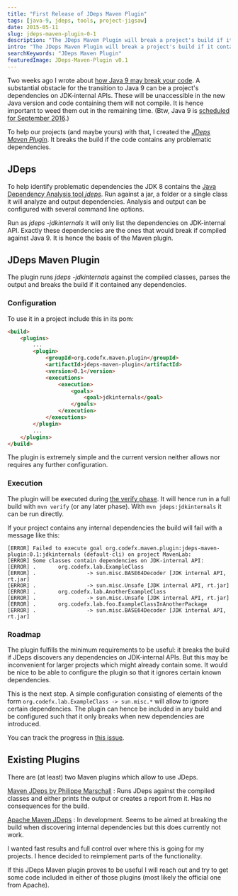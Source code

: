 ```yaml
---
title: "First Release of JDeps Maven Plugin"
tags: [java-9, jdeps, tools, project-jigsaw]
date: 2015-05-11
slug: jdeps-maven-plugin-0-1
description: "The JDeps Maven Plugin will break a project's build if it contains dependencies on JDK-internal APIs. This helps to prepare for Java 9."
intro: "The JDeps Maven Plugin will break a project's build if it contains dependencies on JDK-internal APIs. This helps to prepare for Java 9, where these dependencies will be unaccessible."
searchKeywords: "JDeps Maven Plugin"
featuredImage: JDeps-Maven-Plugin v0.1
---
```


Two weeks ago I wrote about [how Java 9 may break your code](how-java-9-and-project-jigsaw-may-break-your-code).
A substantial obstacle for the transition to Java 9 can be a project's dependencies on JDK-internal APIs.
These will be unaccessible in the new Java version and code containing them will not compile.
It is hence important to weed them out in the remaining time.
(Btw, Java 9 is [scheduled for September 2016](http://mail.openjdk.java.net/pipermail/jdk9-dev/2015-May/002172.html).)

<contentimage slug="JDeps-Maven-Plugin-v0"></contentimage>

To help our projects (and maybe yours) with that, I created the [*JDeps Maven Plugin*](https://github.com/CodeFX-org/JDeps-Maven-Plugin).
It breaks the build if the code contains any problematic dependencies.

## JDeps

To help identify problematic dependencies the JDK 8 contains the [Java Dependency Analysis tool *jdeps*](https://docs.oracle.com/javase/8/docs/technotes/tools/unix/jdeps.html).
Run against a jar, a folder or a single class it will analyze and output dependencies.
Analysis and output can be configured with several command line options.

Run as *jdeps -jdkinternals* it will only list the dependencies on JDK-internal API.
Exactly these dependencies are the ones that would break if compiled against Java 9.
It is hence the basis of the Maven plugin.

## JDeps Maven Plugin

The plugin runs *jdeps -jdkinternals* against the compiled classes, parses the output and breaks the build if it contained any dependencies.

### Configuration

To use it in a project include this in its pom:

```html
<build>
	<plugins>
		...
		<plugin>
			<groupId>org.codefx.maven.plugin</groupId>
			<artifactId>jdeps-maven-plugin</artifactId>
			<version>0.1</version>
			<executions>
				<execution>
					<goals>
					    <goal>jdkinternals</goal>
					</goals>
				</execution>
			</executions>
		</plugin>
		...
	</plugins>
</build>
```

The plugin is extremely simple and the current version neither allows nor requires any further configuration.

### Execution

The plugin will be executed during [the verify phase](https://maven.apache.org/guides/introduction/introduction-to-the-lifecycle.html).
It will hence run in a full build with `mvn verify` (or any later phase).
With `mvn jdeps:jdkinternals` it can be run directly.

If your project contains any internal dependencies the build will fail with a message like this:

```
[ERROR] Failed to execute goal org.codefx.maven.plugin:jdeps-maven-plugin:0.1:jdkinternals (default-cli) on project MavenLab:
[ERROR] Some classes contain dependencies on JDK-internal API:
[ERROR] .       org.codefx.lab.ExampleClass
[ERROR] .                -> sun.misc.BASE64Decoder [JDK internal API, rt.jar]
[ERROR] .                -> sun.misc.Unsafe [JDK internal API, rt.jar]
[ERROR] .       org.codefx.lab.AnotherExampleClass
[ERROR] .                -> sun.misc.Unsafe [JDK internal API, rt.jar]
[ERROR] .       org.codefx.lab.foo.ExampleClassInAnotherPackage
[ERROR] .                -> sun.misc.BASE64Decoder [JDK internal API, rt.jar]
```

### Roadmap

The plugin fulfills the minimum requirements to be useful: it breaks the build if JDeps discovers any dependencies on JDK-internal APIs.
But this may be inconvenient for larger projects which might already contain some.
It would be nice to be able to configure the plugin so that it ignores certain known dependencies.

This is the next step.
A simple configuration consisting of elements of the form `org.codefx.lab.ExampleClass -> sun.misc.*` will allow to ignore certain dependencies.
The plugin can hence be included in any build and be configured such that it only breaks when new dependencies are introduced.

You can track the progress in [this issue](https://github.com/CodeFX-org/JDeps-Maven-Plugin/issues/1).

## Existing Plugins

There are (at least) two Maven plugins which allow to use JDeps.

[Maven JDeps by Philippe Marschall](https://github.com/marschall/jdeps-maven-plugin)
:   Runs JDeps against the compiled classes and either prints the output or creates a report from it.
Has no consequences for the build.

[Apache Maven JDeps](http://maven.apache.org/plugins-archives/maven-jdeps-plugin-LATEST/maven-jdeps-plugin/)
:   In development.
Seems to be aimed at breaking the build when discovering internal dependencies but this does currently not work.

I wanted fast results and full control over where this is going for my projects.
I hence decided to reimplement parts of the functionality.

If this JDeps Maven plugin proves to be useful I will reach out and try to get some code included in either of those plugins (most likely the official one from Apache).
